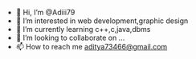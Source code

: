 - 👋 Hi, I’m @Adiii79
- 👀 I’m interested in web development,graphic design
- 🌱 I’m currently learning c++,c,java,dbms
- 💞️ I’m looking to collaborate on ...
- 📫 How to reach me aditya73466@gmail.com

<!---
Adiii79/Adiii79 is a ✨ special ✨ repository because its `README.md` (this file) appears on your GitHub profile.
You can click the Preview link to take a look at your changes.
--->
